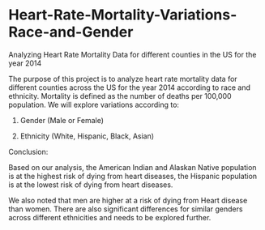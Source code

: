 # Heart-Rate-Mortality-Variations-Race-and-Gender
Analyzing Heart Rate Mortality Data for different counties in the US for the year 2014

The purpose of this project is to analyze heart rate mortality data for different counties across the US for the year 2014 according to race and ethnicity. 
Mortality is defined as the number of deaths per 100,000 population. We will explore variations according to:

1. Gender (Male or Female)

2. Ethnicity (White, Hispanic, Black, Asian)

Conclusion:

Based on our analysis, the American Indian and Alaskan Native population is at the highest risk of dying from heart diseases, the Hispanic population is at the lowest risk of dying from heart diseases.

We also noted that men are higher at a risk of dying from Heart disease than women. There are also significant differences for similar genders across different ethnicities and needs to be explored further.
